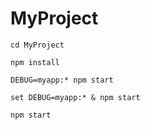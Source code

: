 # MyProject

``` cd MyProject ```

``` npm install ```

``` DEBUG=myapp:* npm start ```

``` set DEBUG=myapp:* & npm start ```

``` npm start ```
